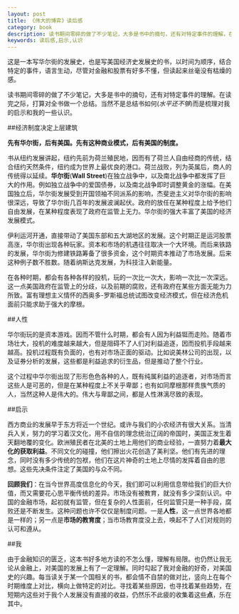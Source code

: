 ```yaml
---
layout: post
title: 《伟大的博弈》读后感
category: book
description: 读书期间零碎的做了不少笔记，大多是书中的摘句，还有对特定事件的理解，在读完之际，打算对全书做一个总结。当然不是总结书如何,而是梳理对我的启示和我的一些认。
keywords: 读后感,启示,认识
---
```


这是一本写华尔街的发展史，也是写美国经济史发展史的书，以时间为顺序，结合特定的事件，语言生动，尽管对金融和股票有好多不懂，但读起来丝毫没有枯燥的感。

读书期间零碎的做了不少笔记，大多是书中的摘句，还有对特定事件的理解。在读完之际，打算对全书做一个总结。当然不是总结书如何(*水平还不够*)而是梳理对我的启示和我的一些认识。

##经济制度决定上层建筑

**先有华尔街，后有美国。先有这种商业模式，后有美国的制度。**

书从纽约发展讲起，纽约先前为荷兰殖民地，因而有了荷兰人自由经商的传统，结合纽约天然条件，纽约成为世界上最优良的港口。荷兰战败，列为英属后，商人的传统得以延续。**华尔街**(**Wall Street**)在独立战争中，以及南北战争中都发挥了巨大的作用。例如独立战争中的爱国债券，以及南北战争即时调整黄金的涨幅。在美国独立后，华尔街发展受到开国领袖不同派系的影响，杰斐逊主义对华尔街的影响很深远，导致了华尔街几百年的发展波澜起伏。政府的放任在某种程度上给予他们自由发展，在某种程度表现了政府在监管上无力。华尔街的强大丰富了美国的经济发展模式。

伊利运河开通，直接带动了美国东部和五大湖地区的发展。这个时期正是运河股票高涨，华尔街出现各种玩家。资本和市场的机遇往往取决一个大环境。而后来铁路的发展，华尔街为修建铁路筹备了很多资金，这个时期资本推动了市场发展。后来这种例子数不胜数。随着纳斯达克发展，为科技注入新能量。

在各种时期，都会有各种各样的投机，玩的一次比一次大，影响一次比一次深远。这一点美国政府在监管上的分歧，以及前期的腐败，还有政府在某些方面无能为力所致。富有理想主义情怀的西奥多-罗斯福总统试图改变经济模式，但在经济危机面前只能求助于强大的摩根。

##人性

华尔街玩的是资本游戏。因而不管什么时期，都会有人因为利益铤而走险。随着市场壮大，投机的难度越来越大，但是阻碍不了人们对利益追逐，因而投机手段越来越高。投机过程既有负面的，也有对市场正面的驱动。比如说美林公司的出现，以及证券分析的发展，这些都是利益追求的衍生品，但是推动了整个行业。

这个过程中华尔街出现了形形色色各种的人，既有纯属利益的追逐者，对市场而言这些人是可恶的，但是在某种程度上不关乎卑鄙；也有如同摩根那样贵族气质的人，当然这种人是伟大的。伟大与卑鄙之间，都是人性淋漓尽致的表现。

##启示 

西方商业的发展早于东方将近一个世纪。或许与我们的小农经济有很大关系。当清兵入关，努力的学习着汉文化，用不自信的理念统治辽阔的帝国时，美国正发生着天翻地覆的变化。欧洲殖民者在北美的土地上用他们的商业经验，一直努力着**最大化的获取利益**。不同文化的碰撞，他们擦出火花创造了美利坚。他们有先进的理念，同时没有多少传统的包袱，他们在这片神奇的土地上尽情的发挥着自由的思想。这些先决条件注定了美国的与众不同。

**回顾我们**：在当今世界高度信息化的今天，我们即可以利用信息带给我们的巨大价值，而又需要花心思平衡传统的差异。市场没有被教育，就没有多少深刻认识。中国的金融市场，起初就有监管，但在复杂的人性面前，任何监管只是一种手段，腐败还是不断发生。这种问题也许不仅仅是制度问题。一是**人性**，这一点世界各地都是一样的；另一点是**市场的教育度**；当市场教育度没上去，唤起不了人们对规则的认可和遵从。

##我

由于金融知识的匮乏，这本书好多地方读的不怎么懂，理解有局限。也仍然让我无论从金融上，对美国的发展上有了一定理解。同时勾起了我对金融的好奇，对美国史的兴趣。每当读关于某一个国相关的书，都会情不自禁的做对比，竖向上在每个时期维度上对比，横向上做特定的对比。寻找着某些原因，也寻找着某些趋势，在短期内这些对于我个人发展没有直接的收益，仍然乐不此疲的收集着这些**点**，乐在其中。
